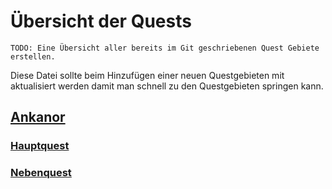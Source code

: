 # Übersicht der Quests

`TODO: Eine Übersicht aller bereits im Git geschriebenen Quest Gebiete erstellen.`

Diese Datei sollte beim Hinzufügen einer neuen Questgebieten mit aktualisiert werden damit man schnell zu den Questgebieten springen kann.

## [Ankanor](ankanor/)

### [Hauptquest](ankanor/hauptquest)

### [Nebenquest](ankanor/nebenquest)